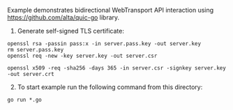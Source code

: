 Example demonstrates bidirectional WebTransport API interaction using https://github.com/alta/quic-go library.

1) Generate self-signed TLS certificate:
```openssl genrsa -des3 -passout pass:x -out server.pass.key 2048
openssl rsa -passin pass:x -in server.pass.key -out server.key
rm server.pass.key
openssl req -new -key server.key -out server.csr
```

```
openssl x509 -req -sha256 -days 365 -in server.csr -signkey server.key -out server.crt
```

2) To start example run the following command from this directory:
```
go run *.go
```

